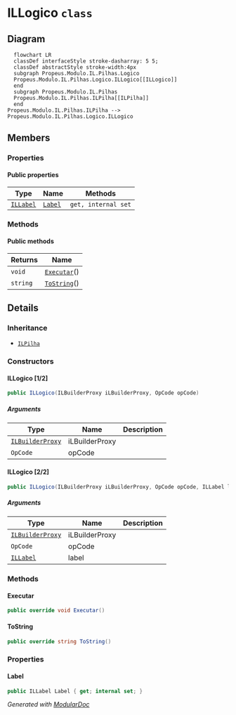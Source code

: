 # ILLogico `class`

## Diagram
```mermaid
  flowchart LR
  classDef interfaceStyle stroke-dasharray: 5 5;
  classDef abstractStyle stroke-width:4px
  subgraph Propeus.Modulo.IL.Pilhas.Logico
  Propeus.Modulo.IL.Pilhas.Logico.ILLogico[[ILLogico]]
  end
  subgraph Propeus.Modulo.IL.Pilhas
  Propeus.Modulo.IL.Pilhas.ILPilha[[ILPilha]]
  end
Propeus.Modulo.IL.Pilhas.ILPilha --> Propeus.Modulo.IL.Pilhas.Logico.ILLogico
```

## Members
### Properties
#### Public  properties
| Type | Name | Methods |
| --- | --- | --- |
| [`ILLabel`](./propeusmoduloilpilhassaltos-ILLabel.md) | [`Label`](#label) | `get, internal set` |

### Methods
#### Public  methods
| Returns | Name |
| --- | --- |
| `void` | [`Executar`](#executar)() |
| `string` | [`ToString`](#tostring)() |

## Details
### Inheritance
 - [
`ILPilha`
](./propeusmoduloilpilhas-ILPilha.md)

### Constructors
#### ILLogico [1/2]
```csharp
public ILLogico(ILBuilderProxy iLBuilderProxy, OpCode opCode)
```
##### Arguments
| Type | Name | Description |
| --- | --- | --- |
| [`ILBuilderProxy`](./propeusmoduloilproxy-ILBuilderProxy.md) | iLBuilderProxy |   |
| `OpCode` | opCode |   |

#### ILLogico [2/2]
```csharp
public ILLogico(ILBuilderProxy iLBuilderProxy, OpCode opCode, ILLabel label)
```
##### Arguments
| Type | Name | Description |
| --- | --- | --- |
| [`ILBuilderProxy`](./propeusmoduloilproxy-ILBuilderProxy.md) | iLBuilderProxy |   |
| `OpCode` | opCode |   |
| [`ILLabel`](./propeusmoduloilpilhassaltos-ILLabel.md) | label |   |

### Methods
#### Executar
```csharp
public override void Executar()
```

#### ToString
```csharp
public override string ToString()
```

### Properties
#### Label
```csharp
public ILLabel Label { get; internal set; }
```

*Generated with* [*ModularDoc*](https://github.com/hailstorm75/ModularDoc)
